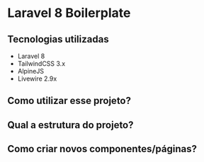 # Laravel 8 Boilerplate

## Tecnologias utilizadas

- Laravel 8
- TailwindCSS 3.x
- AlpineJS
- Livewire 2.9x

## Como utilizar esse projeto?

## Qual a estrutura do projeto?


## Como criar novos componentes/páginas?

